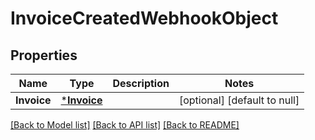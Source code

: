 # InvoiceCreatedWebhookObject

## Properties
Name | Type | Description | Notes
------------ | ------------- | ------------- | -------------
**Invoice** | [***Invoice**](Invoice.md) |  | [optional] [default to null]

[[Back to Model list]](../README.md#documentation-for-models) [[Back to API list]](../README.md#documentation-for-api-endpoints) [[Back to README]](../README.md)


